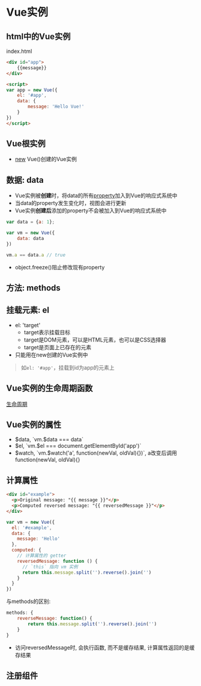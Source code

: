 # Vue实例

## html中的Vue实例

index.html

```html
<div id="app">
    {{message}}
</div>

<script>
var app = new Vue({
    el: '#app',
    data: {
        message: 'Hello Vue!'
    }
})
</script>
```

## Vue根实例

- [new](JavaScript_Operator_New.md) Vue()创建的Vue实例

## 数据: data

- Vue实例被**创建**时，将data的所有[property](JavaScript_Property.md)加入到Vue的响应式系统中
- 当data的property发生变化时，视图会进行更新
- Vue实例**创建后**添加的property不会被加入到Vue的响应式系统中

```js
var data = {a: 1};

var vm = new Vue({
    data: data 
})

vm.a == data.a // true
```

- object.freeze()阻止修改现有property

## 方法: methods

## 挂载元素: el

- el: 'target'
  - target表示挂载目标
  - target是DOM元素，可以是HTML元素，也可以是CSS选择器
  - target是页面上已存在的元素
- 只能用在new创建的Vue实例中

> 如`el: '#app'`，挂载到id为app的元素上

## Vue实例的生命周期函数

[生命周期](Vue_Lifecycle.md)

## Vue实例的属性

- $data, `vm.$data === data`
- $el, `vm.$el === document.getElementById('app')`
- $watch, `vm.$watch('a', function(newVal, oldVal){})`, a改变后调用function(newVal, oldVal){}

## 计算属性

```html
<div id="example">
  <p>Original message: "{{ message }}"</p>
  <p>Computed reversed message: "{{ reversedMessage }}"</p>
</div>
```

```js
var vm = new Vue({
  el: '#example',
  data: {
    message: 'Hello'
  },
  computed: {
    // 计算属性的 getter
    reversedMessage: function () {
      // `this` 指向 vm 实例
      return this.message.split('').reverse().join('')
    }
  }
})
```

与methods的区别:

```js
methods: {
    reverseMessage: function() {
        return this.message.split('').reverse().join('')
    }
}
```

- 访问reversedMessage时, 会执行函数, 而不是缓存结果, 计算属性返回的是缓存结果

## 注册组件



